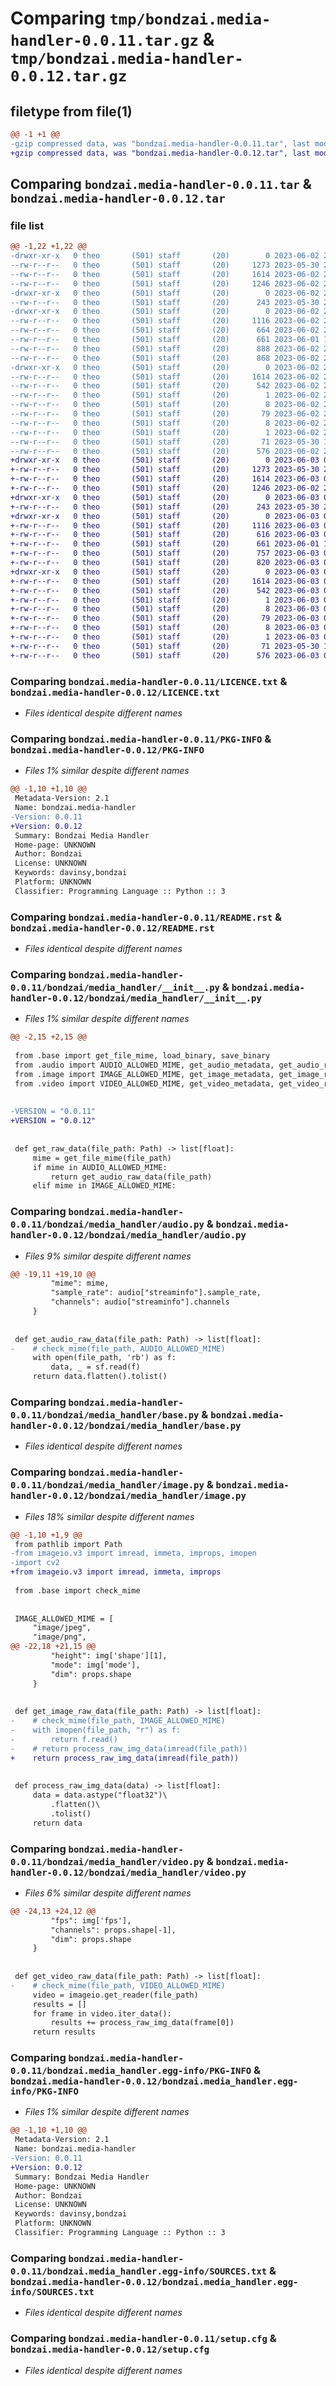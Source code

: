 # Comparing `tmp/bondzai.media-handler-0.0.11.tar.gz` & `tmp/bondzai.media-handler-0.0.12.tar.gz`

## filetype from file(1)

```diff
@@ -1 +1 @@
-gzip compressed data, was "bondzai.media-handler-0.0.11.tar", last modified: Fri Jun  2 23:30:30 2023, max compression
+gzip compressed data, was "bondzai.media-handler-0.0.12.tar", last modified: Sat Jun  3 00:12:51 2023, max compression
```

## Comparing `bondzai.media-handler-0.0.11.tar` & `bondzai.media-handler-0.0.12.tar`

### file list

```diff
@@ -1,22 +1,22 @@
-drwxr-xr-x   0 theo       (501) staff       (20)        0 2023-06-02 23:30:30.979911 bondzai.media-handler-0.0.11/
--rw-r--r--   0 theo       (501) staff       (20)     1273 2023-05-30 21:40:00.000000 bondzai.media-handler-0.0.11/LICENCE.txt
--rw-r--r--   0 theo       (501) staff       (20)     1614 2023-06-02 23:30:30.980006 bondzai.media-handler-0.0.11/PKG-INFO
--rw-r--r--   0 theo       (501) staff       (20)     1246 2023-06-02 23:30:18.000000 bondzai.media-handler-0.0.11/README.rst
-drwxr-xr-x   0 theo       (501) staff       (20)        0 2023-06-02 23:30:30.976797 bondzai.media-handler-0.0.11/bondzai/
--rw-r--r--   0 theo       (501) staff       (20)      243 2023-05-30 21:18:51.000000 bondzai.media-handler-0.0.11/bondzai/__init__.py
-drwxr-xr-x   0 theo       (501) staff       (20)        0 2023-06-02 23:30:30.979378 bondzai.media-handler-0.0.11/bondzai/media_handler/
--rw-r--r--   0 theo       (501) staff       (20)     1116 2023-06-02 23:29:43.000000 bondzai.media-handler-0.0.11/bondzai/media_handler/__init__.py
--rw-r--r--   0 theo       (501) staff       (20)      664 2023-06-02 23:29:19.000000 bondzai.media-handler-0.0.11/bondzai/media_handler/audio.py
--rw-r--r--   0 theo       (501) staff       (20)      661 2023-06-01 17:38:23.000000 bondzai.media-handler-0.0.11/bondzai/media_handler/base.py
--rw-r--r--   0 theo       (501) staff       (20)      888 2023-06-02 23:29:27.000000 bondzai.media-handler-0.0.11/bondzai/media_handler/image.py
--rw-r--r--   0 theo       (501) staff       (20)      868 2023-06-02 23:29:35.000000 bondzai.media-handler-0.0.11/bondzai/media_handler/video.py
-drwxr-xr-x   0 theo       (501) staff       (20)        0 2023-06-02 23:30:30.977938 bondzai.media-handler-0.0.11/bondzai.media_handler.egg-info/
--rw-r--r--   0 theo       (501) staff       (20)     1614 2023-06-02 23:30:30.000000 bondzai.media-handler-0.0.11/bondzai.media_handler.egg-info/PKG-INFO
--rw-r--r--   0 theo       (501) staff       (20)      542 2023-06-02 23:30:30.000000 bondzai.media-handler-0.0.11/bondzai.media_handler.egg-info/SOURCES.txt
--rw-r--r--   0 theo       (501) staff       (20)        1 2023-06-02 23:30:30.000000 bondzai.media-handler-0.0.11/bondzai.media_handler.egg-info/dependency_links.txt
--rw-r--r--   0 theo       (501) staff       (20)        8 2023-06-02 23:30:30.000000 bondzai.media-handler-0.0.11/bondzai.media_handler.egg-info/namespace_packages.txt
--rw-r--r--   0 theo       (501) staff       (20)       79 2023-06-02 23:30:30.000000 bondzai.media-handler-0.0.11/bondzai.media_handler.egg-info/requires.txt
--rw-r--r--   0 theo       (501) staff       (20)        8 2023-06-02 23:30:30.000000 bondzai.media-handler-0.0.11/bondzai.media_handler.egg-info/top_level.txt
--rw-r--r--   0 theo       (501) staff       (20)        1 2023-06-02 23:30:30.000000 bondzai.media-handler-0.0.11/bondzai.media_handler.egg-info/zip-safe
--rw-r--r--   0 theo       (501) staff       (20)       71 2023-05-30 10:20:03.000000 bondzai.media-handler-0.0.11/pyproject.toml
--rw-r--r--   0 theo       (501) staff       (20)      576 2023-06-02 23:30:30.980425 bondzai.media-handler-0.0.11/setup.cfg
+drwxr-xr-x   0 theo       (501) staff       (20)        0 2023-06-03 00:12:51.204628 bondzai.media-handler-0.0.12/
+-rw-r--r--   0 theo       (501) staff       (20)     1273 2023-05-30 21:40:00.000000 bondzai.media-handler-0.0.12/LICENCE.txt
+-rw-r--r--   0 theo       (501) staff       (20)     1614 2023-06-03 00:12:51.204788 bondzai.media-handler-0.0.12/PKG-INFO
+-rw-r--r--   0 theo       (501) staff       (20)     1246 2023-06-02 23:30:18.000000 bondzai.media-handler-0.0.12/README.rst
+drwxr-xr-x   0 theo       (501) staff       (20)        0 2023-06-03 00:12:51.200074 bondzai.media-handler-0.0.12/bondzai/
+-rw-r--r--   0 theo       (501) staff       (20)      243 2023-05-30 21:18:51.000000 bondzai.media-handler-0.0.12/bondzai/__init__.py
+drwxr-xr-x   0 theo       (501) staff       (20)        0 2023-06-03 00:12:51.203246 bondzai.media-handler-0.0.12/bondzai/media_handler/
+-rw-r--r--   0 theo       (501) staff       (20)     1116 2023-06-03 00:12:32.000000 bondzai.media-handler-0.0.12/bondzai/media_handler/__init__.py
+-rw-r--r--   0 theo       (501) staff       (20)      616 2023-06-03 00:11:10.000000 bondzai.media-handler-0.0.12/bondzai/media_handler/audio.py
+-rw-r--r--   0 theo       (501) staff       (20)      661 2023-06-01 17:38:23.000000 bondzai.media-handler-0.0.12/bondzai/media_handler/base.py
+-rw-r--r--   0 theo       (501) staff       (20)      757 2023-06-03 00:11:53.000000 bondzai.media-handler-0.0.12/bondzai/media_handler/image.py
+-rw-r--r--   0 theo       (501) staff       (20)      820 2023-06-03 00:12:01.000000 bondzai.media-handler-0.0.12/bondzai/media_handler/video.py
+drwxr-xr-x   0 theo       (501) staff       (20)        0 2023-06-03 00:12:51.201177 bondzai.media-handler-0.0.12/bondzai.media_handler.egg-info/
+-rw-r--r--   0 theo       (501) staff       (20)     1614 2023-06-03 00:12:51.000000 bondzai.media-handler-0.0.12/bondzai.media_handler.egg-info/PKG-INFO
+-rw-r--r--   0 theo       (501) staff       (20)      542 2023-06-03 00:12:51.000000 bondzai.media-handler-0.0.12/bondzai.media_handler.egg-info/SOURCES.txt
+-rw-r--r--   0 theo       (501) staff       (20)        1 2023-06-03 00:12:51.000000 bondzai.media-handler-0.0.12/bondzai.media_handler.egg-info/dependency_links.txt
+-rw-r--r--   0 theo       (501) staff       (20)        8 2023-06-03 00:12:51.000000 bondzai.media-handler-0.0.12/bondzai.media_handler.egg-info/namespace_packages.txt
+-rw-r--r--   0 theo       (501) staff       (20)       79 2023-06-03 00:12:51.000000 bondzai.media-handler-0.0.12/bondzai.media_handler.egg-info/requires.txt
+-rw-r--r--   0 theo       (501) staff       (20)        8 2023-06-03 00:12:51.000000 bondzai.media-handler-0.0.12/bondzai.media_handler.egg-info/top_level.txt
+-rw-r--r--   0 theo       (501) staff       (20)        1 2023-06-03 00:12:51.000000 bondzai.media-handler-0.0.12/bondzai.media_handler.egg-info/zip-safe
+-rw-r--r--   0 theo       (501) staff       (20)       71 2023-05-30 10:20:03.000000 bondzai.media-handler-0.0.12/pyproject.toml
+-rw-r--r--   0 theo       (501) staff       (20)      576 2023-06-03 00:12:51.205394 bondzai.media-handler-0.0.12/setup.cfg
```

### Comparing `bondzai.media-handler-0.0.11/LICENCE.txt` & `bondzai.media-handler-0.0.12/LICENCE.txt`

 * *Files identical despite different names*

### Comparing `bondzai.media-handler-0.0.11/PKG-INFO` & `bondzai.media-handler-0.0.12/PKG-INFO`

 * *Files 1% similar despite different names*

```diff
@@ -1,10 +1,10 @@
 Metadata-Version: 2.1
 Name: bondzai.media-handler
-Version: 0.0.11
+Version: 0.0.12
 Summary: Bondzai Media Handler
 Home-page: UNKNOWN
 Author: Bondzai
 License: UNKNOWN
 Keywords: davinsy,bondzai
 Platform: UNKNOWN
 Classifier: Programming Language :: Python :: 3
```

### Comparing `bondzai.media-handler-0.0.11/README.rst` & `bondzai.media-handler-0.0.12/README.rst`

 * *Files identical despite different names*

### Comparing `bondzai.media-handler-0.0.11/bondzai/media_handler/__init__.py` & `bondzai.media-handler-0.0.12/bondzai/media_handler/__init__.py`

 * *Files 1% similar despite different names*

```diff
@@ -2,15 +2,15 @@
 
 from .base import get_file_mime, load_binary, save_binary
 from .audio import AUDIO_ALLOWED_MIME, get_audio_metadata, get_audio_raw_data
 from .image import IMAGE_ALLOWED_MIME, get_image_metadata, get_image_raw_data
 from .video import VIDEO_ALLOWED_MIME, get_video_metadata, get_video_raw_data
 
 
-VERSION = "0.0.11"
+VERSION = "0.0.12"
 
 
 def get_raw_data(file_path: Path) -> list[float]:
     mime = get_file_mime(file_path)
     if mime in AUDIO_ALLOWED_MIME:
         return get_audio_raw_data(file_path)
     elif mime in IMAGE_ALLOWED_MIME:
```

### Comparing `bondzai.media-handler-0.0.11/bondzai/media_handler/audio.py` & `bondzai.media-handler-0.0.12/bondzai/media_handler/audio.py`

 * *Files 9% similar despite different names*

```diff
@@ -19,11 +19,10 @@
         "mime": mime,
         "sample_rate": audio["streaminfo"].sample_rate,
         "channels": audio["streaminfo"].channels
     }
 
 
 def get_audio_raw_data(file_path: Path) -> list[float]:
-    # check_mime(file_path, AUDIO_ALLOWED_MIME)
     with open(file_path, 'rb') as f:
         data, _ = sf.read(f)
     return data.flatten().tolist()
```

### Comparing `bondzai.media-handler-0.0.11/bondzai/media_handler/base.py` & `bondzai.media-handler-0.0.12/bondzai/media_handler/base.py`

 * *Files identical despite different names*

### Comparing `bondzai.media-handler-0.0.11/bondzai/media_handler/image.py` & `bondzai.media-handler-0.0.12/bondzai/media_handler/image.py`

 * *Files 18% similar despite different names*

```diff
@@ -1,10 +1,9 @@
 from pathlib import Path
-from imageio.v3 import imread, immeta, improps, imopen
-import cv2
+from imageio.v3 import imread, immeta, improps
 
 from .base import check_mime
 
 
 IMAGE_ALLOWED_MIME = [
     "image/jpeg",
     "image/png",
@@ -22,18 +21,15 @@
         "height": img['shape'][1],
         "mode": img['mode'],
         "dim": props.shape
     }
 
 
 def get_image_raw_data(file_path: Path) -> list[float]:
-    # check_mime(file_path, IMAGE_ALLOWED_MIME)
-    with imopen(file_path, "r") as f:
-        return f.read()
-    # return process_raw_img_data(imread(file_path))
+    return process_raw_img_data(imread(file_path))
 
 
 def process_raw_img_data(data) -> list[float]:
     data = data.astype("float32")\
         .flatten()\
         .tolist()
     return data
```

### Comparing `bondzai.media-handler-0.0.11/bondzai/media_handler/video.py` & `bondzai.media-handler-0.0.12/bondzai/media_handler/video.py`

 * *Files 6% similar despite different names*

```diff
@@ -24,13 +24,12 @@
         "fps": img['fps'],
         "channels": props.shape[-1],
         "dim": props.shape
     }
 
 
 def get_video_raw_data(file_path: Path) -> list[float]:
-    # check_mime(file_path, VIDEO_ALLOWED_MIME)
     video = imageio.get_reader(file_path) 
     results = []
     for frame in video.iter_data(): 
         results += process_raw_img_data(frame[0])
     return results
```

### Comparing `bondzai.media-handler-0.0.11/bondzai.media_handler.egg-info/PKG-INFO` & `bondzai.media-handler-0.0.12/bondzai.media_handler.egg-info/PKG-INFO`

 * *Files 1% similar despite different names*

```diff
@@ -1,10 +1,10 @@
 Metadata-Version: 2.1
 Name: bondzai.media-handler
-Version: 0.0.11
+Version: 0.0.12
 Summary: Bondzai Media Handler
 Home-page: UNKNOWN
 Author: Bondzai
 License: UNKNOWN
 Keywords: davinsy,bondzai
 Platform: UNKNOWN
 Classifier: Programming Language :: Python :: 3
```

### Comparing `bondzai.media-handler-0.0.11/bondzai.media_handler.egg-info/SOURCES.txt` & `bondzai.media-handler-0.0.12/bondzai.media_handler.egg-info/SOURCES.txt`

 * *Files identical despite different names*

### Comparing `bondzai.media-handler-0.0.11/setup.cfg` & `bondzai.media-handler-0.0.12/setup.cfg`

 * *Files identical despite different names*

